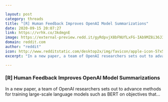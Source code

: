 ```yaml
---

layout: post
category: threads
title: "[R] Human Feedback Improves OpenAI Model Summarizations"
date: 2020-09-15 20:07:27
link: https://vrhk.co/3kdmgnE
image: https://external-preview.redd.it/gyRdpvjX8bFNUfLxFG-IAb9MZ8i36J3-zzK1hEG5lf4.jpg?width=1200&height=628.272251309&auto=webp&crop=1200:628.272251309,smart&s=53fbac3eb3f33b44ac38ca96d84115086fab9f66
domain: reddit.com
author: "reddit"
icon: http://www.redditstatic.com/desktop2x/img/favicon/apple-icon-57x57.png
excerpt: "In a new paper, a team of OpenAI researchers sets out to advance methods for training large-scale language models such as BERT on objectives that..."

---
```


### [R] Human Feedback Improves OpenAI Model Summarizations

In a new paper, a team of OpenAI researchers sets out to advance methods for training large-scale language models such as BERT on objectives that...